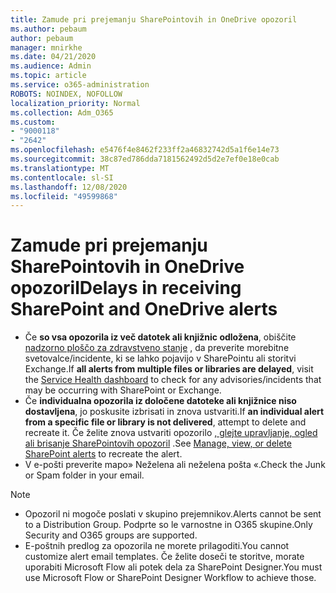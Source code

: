 ```yaml
---
title: Zamude pri prejemanju SharePointovih in OneDrive opozoril
ms.author: pebaum
author: pebaum
manager: mnirkhe
ms.date: 04/21/2020
ms.audience: Admin
ms.topic: article
ms.service: o365-administration
ROBOTS: NOINDEX, NOFOLLOW
localization_priority: Normal
ms.collection: Adm_O365
ms.custom:
- "9000118"
- "2642"
ms.openlocfilehash: e5476f4e8462f233ff2a46832742d5a1f6e14e73
ms.sourcegitcommit: 38c87ed786dda7181562492d5d2e7ef0e18e0cab
ms.translationtype: MT
ms.contentlocale: sl-SI
ms.lasthandoff: 12/08/2020
ms.locfileid: "49599868"
---
```

# <a name="delays-in-receiving-sharepoint-and-onedrive-alerts"></a><span data-ttu-id="2f219-102">Zamude pri prejemanju SharePointovih in OneDrive opozoril</span><span class="sxs-lookup"><span data-stu-id="2f219-102">Delays in receiving SharePoint and OneDrive alerts</span></span>

- <span data-ttu-id="2f219-103">Če **so vsa opozorila iz več datotek ali knjižnic odložena**, obiščite [nadzorno ploščo za zdravstveno stanje](https://portal.office.com/adminportal/home?ref=/servicehealth) , da preverite morebitne svetovalce/incidente, ki se lahko pojavijo v SharePointu ali storitvi Exchange.</span><span class="sxs-lookup"><span data-stu-id="2f219-103">If **all alerts from multiple files or libraries are delayed**, visit the [Service Health dashboard](https://portal.office.com/adminportal/home?ref=/servicehealth) to check for any advisories/incidents that may be occurring with SharePoint or Exchange.</span></span>
- <span data-ttu-id="2f219-104">Če **individualna opozorila iz določene datoteke ali knjižnice niso dostavljena**, jo poskusite izbrisati in znova ustvariti.</span><span class="sxs-lookup"><span data-stu-id="2f219-104">If **an individual alert from a specific file or library is not delivered**, attempt to delete and recreate it.</span></span> <span data-ttu-id="2f219-105">Če želite znova ustvariti opozorilo [, glejte upravljanje, ogled ali brisanje SharePointovih opozoril](https://support.microsoft.com/office/99dfb19c-9a90-4a8c-aba1-aa8c8afb0de2) .</span><span class="sxs-lookup"><span data-stu-id="2f219-105">See [Manage, view, or delete SharePoint alerts](https://support.microsoft.com/office/99dfb19c-9a90-4a8c-aba1-aa8c8afb0de2) to recreate the alert.</span></span>
- <span data-ttu-id="2f219-106">V e-pošti preverite mapo» Neželena ali neželena pošta «.</span><span class="sxs-lookup"><span data-stu-id="2f219-106">Check the Junk or Spam folder in your email.</span></span>

> [!NOTE]
> - <span data-ttu-id="2f219-107">Opozoril ni mogoče poslati v skupino prejemnikov.</span><span class="sxs-lookup"><span data-stu-id="2f219-107">Alerts cannot be sent to a Distribution Group.</span></span> <span data-ttu-id="2f219-108">Podprte so le varnostne in O365 skupine.</span><span class="sxs-lookup"><span data-stu-id="2f219-108">Only Security and O365 groups are supported.</span></span>
> - <span data-ttu-id="2f219-109">E-poštnih predlog za opozorila ne morete prilagoditi.</span><span class="sxs-lookup"><span data-stu-id="2f219-109">You cannot customize alert email templates.</span></span> <span data-ttu-id="2f219-110">Če želite doseči te storitve, morate uporabiti Microsoft Flow ali potek dela za SharePoint Designer.</span><span class="sxs-lookup"><span data-stu-id="2f219-110">You must use Microsoft Flow or SharePoint Designer Workflow to achieve those.</span></span>
